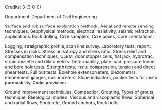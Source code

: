 Credits: 3 (3-0-0)

Department: Department of Civil Engineering

Surface and sub surface exploration methods. Aerial and remote sensing techniques, Geophysical methods, electrical resistivity, seismic refraction, applications. Rock drilling, Core samplers, Core boxes, Core orientations.

Logging, stratigraphic profile, scan line survey. Laboratory tests, report. Stresses in rocks. Stress anisotropy and stress ratio. Stress relief and compensation techniques, USBM, door stopper cells, flat jack, hydrofrac, strain rossette and dilatometers. Deformability, plate load, pressure tunnel and bore hole tests. Strength tests, insitu compression, tension and direct shear tests. Pull out tests. Borehole extensometers, piezometers, embedment gauges, inclinometers, Slope indicators, packer tests for insitu permeability, Codal provisions.

Ground improvement techniques. Compaction, Grouting, Types of grouts, technique, Rheological models. Viscous and viscoplastic flows. Spherical and radial flows, Shotcrete, Ground anchors, Rock bolts.